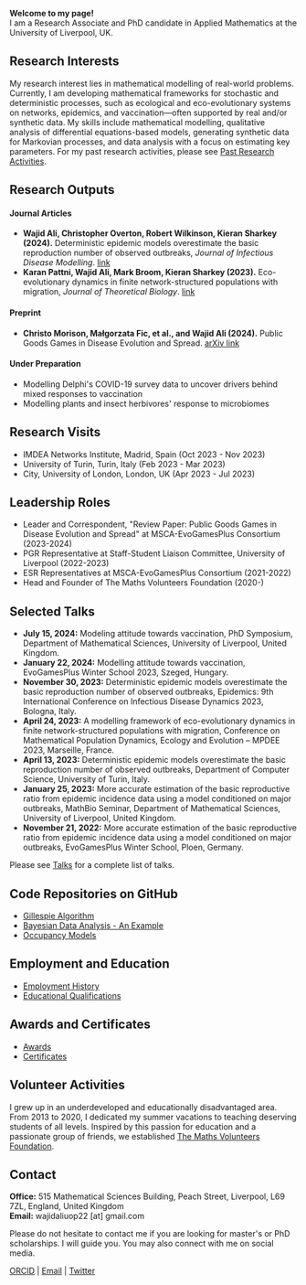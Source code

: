 **Welcome to my page!**  
I am a Research Associate and PhD candidate in Applied Mathematics at the University of Liverpool, UK.

## Research Interests

My research interest lies in mathematical modelling of real-world problems. Currently, I am developing mathematical frameworks for stochastic and deterministic processes, such as ecological and eco-evolutionary systems on networks, epidemics, and vaccination—often supported by real and/or synthetic data. My skills include
mathematical modelling,
qualitative analysis of differential equations-based models,
generating synthetic data for Markovian processes, and
data analysis with a focus on estimating key parameters.
For my past research activities, please see [Past Research Activities](past_research_activities.md).

## Research Outputs
#### Journal Articles
  - **Wajid Ali, Christopher Overton, Robert Wilkinson, Kieran Sharkey (2024).** Deterministic epidemic models overestimate the basic reproduction number of observed outbreaks, *Journal of Infectious Disease Modelling*. [link](https://www.sciencedirect.com/science/article/pii/S2468042724000277)
  - **Karan Pattni, Wajid Ali, Mark Broom, Kieran Sharkey (2023).** Eco-evolutionary dynamics in finite network-structured populations with migration, *Journal of Theoretical Biology*. [link](https://www.sciencedirect.com/science/article/pii/S0022519323001844?via%3Dihub)
#### Preprint
  - **Christo Morison, Małgorzata Fic, et al., and Wajid Ali (2024).** Public Goods Games in Disease Evolution and Spread. [arXiv link](https://arxiv.org/abs/2402.17842)
#### Under Preparation
  -  Modelling Delphi's COVID-19 survey data to uncover drivers behind mixed responses to vaccination
  -  Modelling plants and insect herbivores' response to microbiomes

## Research Visits

- IMDEA Networks Institute, Madrid, Spain (Oct 2023 - Nov 2023)
- University of Turin, Turin, Italy (Feb 2023 - Mar 2023)
- City, University of London, London, UK (Apr 2023 - Jul 2023)

## Leadership Roles

- Leader and Correspondent, "Review Paper: Public Goods Games in Disease Evolution and Spread" at MSCA-EvoGamesPlus Consortium (2023-2024)
- PGR Representative at Staff-Student Liaison Committee, University of Liverpool (2022-2023)
- ESR Representatives at MSCA-EvoGamesPlus Consortium (2021-2022)
- Head and Founder of The Maths Volunteers Foundation (2020-)

## Selected Talks

- **July 15, 2024:** Modeling attitude towards vaccination, PhD Symposium, Department of Mathematical Sciences, University of Liverpool, United Kingdom.
- **January 22, 2024:** Modelling attitude towards vaccination, EvoGamesPlus Winter School 2023, Szeged, Hungary.
- **November 30, 2023:** Deterministic epidemic models overestimate the basic reproduction number of observed outbreaks, Epidemics: 9th International Conference on Infectious Disease Dynamics 2023, Bologna, Italy.
- **April 24, 2023:** A modelling framework of eco-evolutionary dynamics in finite network-structured populations with migration, Conference on Mathematical Population Dynamics, Ecology and Evolution – MPDEE 2023, Marseille, France.
- **April 13, 2023:** Deterministic epidemic models overestimate the basic reproduction number of observed outbreaks, Department of Computer Science, University of Turin, Italy.
- **January 25, 2023:** More accurate estimation of the basic reproductive ratio from epidemic incidence data using a model conditioned on major outbreaks, MathBio Seminar, Department of Mathematical Sciences, University of Liverpool, United Kingdom.
- **November 21, 2022:** More accurate estimation of the basic reproductive ratio from epidemic incidence data using a model conditioned on major outbreaks, EvoGamesPlus Winter School, Ploen, Germany.

Please see [Talks](talks.md) for a complete list of talks.

## Code Repositories on GitHub

- [Gillespie Algorithm](https://github.com/wajidali30)
- [Bayesian Data Analysis - An Example](https://github.com/wajidali30)
- [Occupancy Models](https://github.com/wajidali30)

## Employment and Education

- [Employment History](employment_education.md)
- [Educational Qualifications](employment_education.md)

## Awards and Certificates

- [Awards](awards_certificates.md)
- [Certificates](awards_certificates.md)

## Volunteer Activities

I grew up in an underdeveloped and educationally disadvantaged area. From 2013 to 2020, I dedicated my summer vacations to teaching deserving students of all levels. Inspired by this passion for education and a passionate group of friends, we established [The Maths Volunteers Foundation](https://sites.google.com/view/mathsvolunteers/home).

## Contact

**Office:** 515 Mathematical Sciences Building, Peach Street, Liverpool, L69 7ZL, England, United Kingdom  
**Email:** wajidaliuop22 [at] gmail.com  

Please do not hesitate to contact me if you are looking for master's or PhD scholarships. I will guide you. You may also connect with me on social media.

 [ORCID](https://orcid.org/0000-0001-5533-1315) | [Email](mailto:wajidaliuop22@gmail.com) | [Twitter](https://x.com/wajid_k1)
